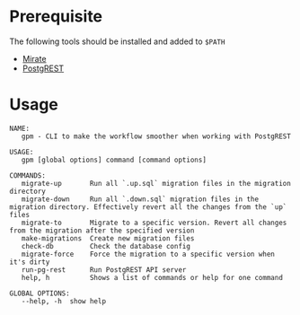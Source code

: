 # Prerequisite
The following tools should be installed and added to `$PATH`

- [Mirate](https://github.com/golang-migrate/migrate)
- [PostgREST](https://docs.postgrest.org/en/v12/)

# Usage

```
NAME:
   gpm - CLI to make the workflow smoother when working with PostgREST

USAGE:
   gpm [global options] command [command options]

COMMANDS:
   migrate-up       Run all `.up.sql` migration files in the migration directory
   migrate-down     Run all `.down.sql` migration files in the migration directory. Effectively revert all the changes from the `up` files
   migrate-to       Migrate to a specific version. Revert all changes from the migration after the specified version
   make-migrations  Create new migration files
   check-db         Check the database config
   migrate-force    Force the migration to a specific version when it's dirty
   run-pg-rest      Run PostgREST API server
   help, h          Shows a list of commands or help for one command

GLOBAL OPTIONS:
   --help, -h  show help
```
